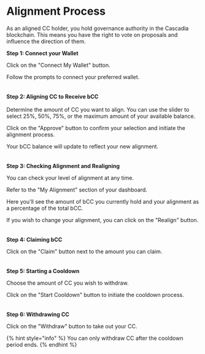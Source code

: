 # Alignment Process

As an aligned CC holder, you hold governance authority in the Cascadia blockchain. This means you have the right to vote on proposals and influence the direction of them.



**Step 1: Connect your Wallet**

Click on the "Connect My Wallet" button.

Follow the prompts to connect your preferred wallet.\
\
\
**Step 2: Aligning CC to Receive bCC**\
\
Determine the amount of CC you want to align. You can use the slider to select 25%, 50%, 75%, or the maximum amount of your available balance.

Click on the "Approve" button to confirm your selection and initiate the alignment process.

Your bCC balance will update to reflect your new alignment.\
\
\
**Step 3: Checking Alignment and Realigning**

You can check your level of alignment at any time.

Refer to the "My Alignment" section of your dashboard.

Here you'll see the amount of bCC you currently hold and your alignment as a percentage of the total bCC.

If you wish to change your alignment, you can click on the "Realign" button.\
\
\
**Step 4: Claiming bCC**

Click on the "Claim" button next to the amount you can claim.\
\
\
**Step 5: Starting a Cooldown**

Choose the amount of CC you wish to withdraw.

Click on the "Start Cooldown" button to initiate the cooldown process.\
\
\
**Step 6: Withdrawing CC**

Click on the "Withdraw" button to take out your CC.



{% hint style="info" %}
You can only withdraw CC after the cooldown period ends.
{% endhint %}

